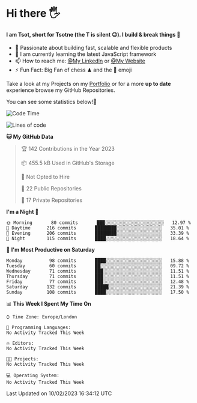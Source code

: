 # Hi there :raised_hand_with_fingers_splayed:
#### I am Tsot, short for Tsotne (the T is silent :wink:). I build & break things :space_invader:
- :telescope: Passionate about building fast, scalable and flexible products
- :seedling: I am currently learning the latest JavaScript framework 
- :mailbox: How to reach me: [@My LinkedIn](https://www.linkedin.com/in/tsotne-gvadzabia/) or [@My Website](https://tsotne.co.uk/contact)
- :zap: Fun Fact: Big Fan of chess ♟ and the 👾 emoji

Take a look at my Projects on my [Portfolio](https://tsotne.co.uk/) or for a more **up to date** experience browse my GitHub Repositories.

You can see some statistics below!:space_invader:
<!--START_SECTION:waka-->
![Code Time](http://img.shields.io/badge/Code%20Time-761%20hrs%202%20mins-blue)

![Lines of code](https://img.shields.io/badge/From%20Hello%20World%20I%27ve%20Written-666%20Thousand%20lines%20of%20code-blue)

**🐱 My GitHub Data** 

> 🏆 142 Contributions in the Year 2023
 > 
> 📦 455.5 kB Used in GitHub's Storage 
 > 
> 🚫 Not Opted to Hire
 > 
> 📜 22 Public Repositories 
 > 
> 🔑 17 Private Repositories  
 > 
**I'm a Night 🦉** 

```text
🌞 Morning       80 commits       ███░░░░░░░░░░░░░░░░░░░░░░   12.97 % 
🌆 Daytime      216 commits       ████████░░░░░░░░░░░░░░░░░   35.01 % 
🌃 Evening      206 commits       ████████░░░░░░░░░░░░░░░░░   33.39 % 
🌙 Night        115 commits       ████░░░░░░░░░░░░░░░░░░░░░   18.64 % 

```
📅 **I'm Most Productive on Saturday** 

```text
Monday          98 commits       ████░░░░░░░░░░░░░░░░░░░░░   15.88 % 
Tuesday         60 commits       ██░░░░░░░░░░░░░░░░░░░░░░░   09.72 % 
Wednesday       71 commits       ███░░░░░░░░░░░░░░░░░░░░░░   11.51 % 
Thursday        71 commits       ███░░░░░░░░░░░░░░░░░░░░░░   11.51 % 
Friday          77 commits       ███░░░░░░░░░░░░░░░░░░░░░░   12.48 % 
Saturday       132 commits       █████░░░░░░░░░░░░░░░░░░░░   21.39 % 
Sunday         108 commits       ████░░░░░░░░░░░░░░░░░░░░░   17.50 % 

```


📊 **This Week I Spent My Time On** 

```text
⌚︎ Time Zone: Europe/London

💬 Programming Languages: 
No Activity Tracked This Week

🔥 Editors: 
No Activity Tracked This Week

🐱‍💻 Projects: 
No Activity Tracked This Week

💻 Operating System: 
No Activity Tracked This Week

```


 Last Updated on 10/02/2023 16:34:12 UTC
<!--END_SECTION:waka-->
